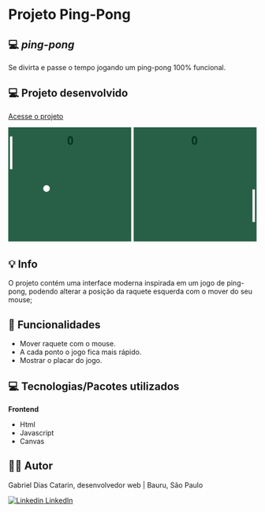 # Projeto Ping-Pong

## 💻 _ping-pong_

Se divirta e passe o tempo jogando um ping-pong 100% funcional.

## 💻 Projeto desenvolvido

<a href="https://gabrieldiasdev.github.io/ping-pong/" target="_blank">Acesse o projeto</a>

<img src="./.github/Capa.png" />

## 💡 Info

O projeto contém uma interface moderna inspirada em um jogo de ping-pong, podendo alterar a posição da raquete esquerda com o mover do seu mouse;

## 🔨 Funcionalidades

- Mover raquete com o mouse.
- A cada ponto o jogo fica mais rápido.
- Mostrar o placar do jogo.

## 💻 Tecnologias/Pacotes utilizados

**Frontend**

- Html
- Javascript
- Canvas

## 👨‍💻 Autor

Gabriel Dias Catarin, desenvolvedor web | Bauru, São Paulo

[![Linkedin](https://i.stack.imgur.com/gVE0j.png) LinkedIn](https://www.linkedin.com/in/gabriel-dias-260857207/)
&nbsp;
